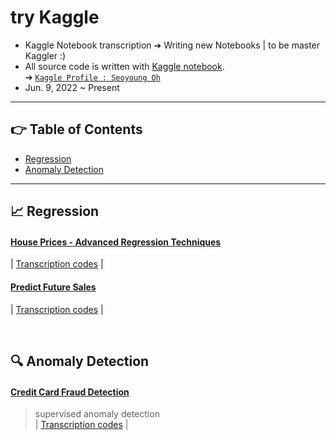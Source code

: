 # try Kaggle
- Kaggle Notebook transcription ➔ Writing new Notebooks | to be master Kaggler :)
- All source code is written with [Kaggle notebook](https://www.kaggle.com/docs/notebooks#types-of-notebooks).   
➔ [`Kaggle Profile : Seoyoung Oh`](https://www.kaggle.com/ohseoyoung)
- Jun. 9, 2022 ~ Present

----------------------------------
## 👉 Table of Contents
- [Regression](#chart_with_upwards_trend-regression)
- [Anomaly Detection](#mag-anomaly-detection)
-----------------------
## :chart_with_upwards_trend: Regression
#### [House Prices - Advanced Regression Techniques](https://www.kaggle.com/competitions/house-prices-advanced-regression-techniques)
| [Transcription codes](https://github.com/standing-o/try_Kaggle/tree/master/House_price) |

#### [Predict Future Sales](https://www.kaggle.com/competitions/competitive-data-science-predict-future-sales)
| [Transcription codes](https://github.com/standing-o/try_Kaggle/tree/master/Future_sales) |

<a href='#table-of-contents'></a>
<br/>

## :mag: Anomaly Detection
#### [Credit Card Fraud Detection](https://www.kaggle.com/datasets/mlg-ulb/creditcardfraud)
> supervised anomaly detection   
| [Transcription codes](https://github.com/standing-o/try_Kaggle/tree/master/Credit_card_fraud_detection) | 

<a href='#table-of-contents'></a>
<br/>
